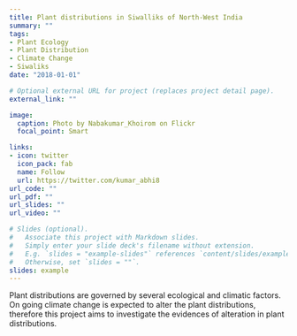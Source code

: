 ```yaml
---
title: Plant distributions in Siwalliks of North-West India
summary: ""
tags:
- Plant Ecology
- Plant Distribution
- Climate Change
- Siwaliks
date: "2018-01-01"

# Optional external URL for project (replaces project detail page).
external_link: ""

image:
  caption: Photo by Nabakumar_Khoirom on Flickr
  focal_point: Smart

links:
- icon: twitter
  icon_pack: fab
  name: Follow
  url: https://twitter.com/kumar_abhi8
url_code: ""
url_pdf: ""
url_slides: ""
url_video: ""

# Slides (optional).
#   Associate this project with Markdown slides.
#   Simply enter your slide deck's filename without extension.
#   E.g. `slides = "example-slides"` references `content/slides/example-slides.md`.
#   Otherwise, set `slides = ""`.
slides: example
---
```


Plant distributions are governed by several ecological and climatic factors. On going climate change is expected to alter the plant distributions, therefore this project aims to investigate the evidences of alteration in plant distributions.

